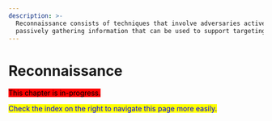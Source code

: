 ```yaml
---
description: >-
  Reconnaissance consists of techniques that involve adversaries actively or
  passively gathering information that can be used to support targeting.
---
```


# Reconnaissance

<mark style="background-color:red;">This chapter is in-progress.</mark>

<mark style="color:blue;">Check the index on the right to navigate this page more easily.</mark>
